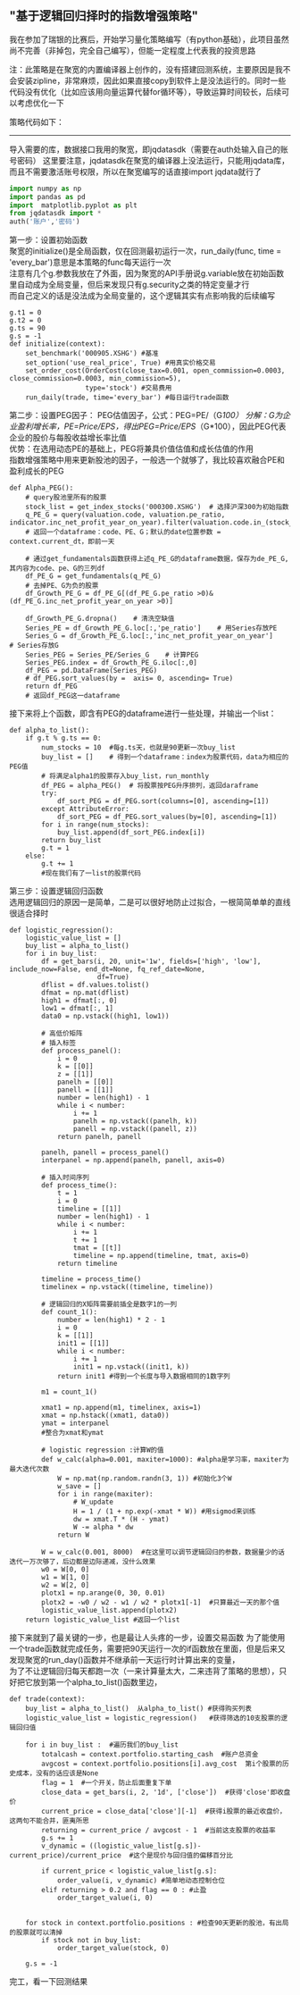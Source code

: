 "基于逻辑回归择时的指数增强策略"  
------------------------------
我在参加了瑞银的比赛后，开始学习量化策略编写（有python基础），此项目虽然尚不完善（非掉包，完全自己编写），但能一定程度上代表我的投资思路

注：此策略是在聚宽的内置编译器上创作的，没有搭建回测系统，主要原因是我不会安装zipline，非常麻烦，因此如果直接copy到软件上是没法运行的。同时一些代码没有优化（比如应该用向量运算代替for循环等），导致运算时间较长，后续可以考虑优化一下

策略代码如下：
_____________________________________________________________________________________________________________________________________
导入需要的库，数据接口我用的聚宽，即jqdatasdk（需要在auth处输入自己的账号密码）
这里要注意，jqdatasdk在聚宽的编译器上没法运行，只能用jqdata库，而且不需要激活账号权限，所以在聚宽编写的话直接import jqdata就行了
```python
import numpy as np
import pandas as pd
import  matplotlib.pyplot as plt
from jqdatasdk import *
auth('账户','密码')
```

第一步：设置初始函数  
聚宽的initialize()是全局函数，仅在回测最初运行一次，run_daily(func, time = 'every_bar')意思是本策略的func每天运行一次  
注意有几个g.参数我放在了外面，因为聚宽的API手册说g.variable放在初始函数里自动成为全局变量，但后来发现只有g.security之类的特定变量才行  
而自己定义的话是没法成为全局变量的，这个逻辑其实有点影响我的后续编写
```
g.t1 = 0
g.t2 = 0
g.ts = 90
g.s = -1
def initialize(context):
    set_benchmark('000905.XSHG') #基准
    set_option('use_real_price', True) #用真实价格交易
    set_order_cost(OrderCost(close_tax=0.001, open_commission=0.0003, close_commission=0.0003, min_commission=5),
                   type='stock') #交易费用
    run_daily(trade, time='every_bar') #每日运行trade函数
```

第二步：设置PEG因子：
PEG估值因子，公式：PEG=PE/（G*100）
分解：G为企业盈利增长率，PE=Price/EPS，得出PEG=Price/EPS*（G*100），因此PEG代表企业的股价与每股收益增长率比值  
优势：在选用动态PE的基础上，PEG将兼具价值估值和成长估值的作用  
指数增强策略中用来更新股池的因子，一般选一个就够了，我比较喜欢融合PE和盈利成长的PEG
```
def Alpha_PEG():
    # query股池里所有的股票
    stock_list = get_index_stocks('000300.XSHG')  # 选择沪深300为初始指数
    q_PE_G = query(valuation.code, valuation.pe_ratio, indicator.inc_net_profit_year_on_year).filter(valuation.code.in_(stock_list))
    # 返回一个dataframe：code、PE、G；默认的date位置参数 = context.current_dt，即前一天

    # 通过get_fundamentals函数获得上述q_PE_G的dataframe数据，保存为de_PE_G,其内容为code、pe、G的三列df
    df_PE_G = get_fundamentals(q_PE_G)
    # 去掉PE、G为负的股票
    df_Growth_PE_G = df_PE_G[(df_PE_G.pe_ratio >0)&(df_PE_G.inc_net_profit_year_on_year >0)]

    df_Growth_PE_G.dropna()    # 清洗空缺值
    Series_PE = df_Growth_PE_G.loc[:,'pe_ratio']    # 用Series存放PE
    Series_G = df_Growth_PE_G.loc[:,'inc_net_profit_year_on_year']    # Series存放G
    Series_PEG = Series_PE/Series_G    # 计算PEG
    Series_PEG.index = df_Growth_PE_G.iloc[:,0]
    df_PEG = pd.DataFrame(Series_PEG)
    # df_PEG.sort_values(by =  axis= 0, ascending= True)
    return df_PEG
    # 返回df_PEG这一dataframe
```

接下来将上个函数，即含有PEG的dataframe进行一些处理，并输出一个list：
```
def alpha_to_list():
    if g.t % g.ts == 0:
        num_stocks = 10  #每g.ts天，也就是90更新一次buy_list
        buy_list = []    # 得到一个dataframe：index为股票代码，data为相应的PEG值
        # 将满足alpha1的股票存入buy_list，run_monthly
        df_PEG = alpha_PEG()  # 将股票按PEG升序排列，返回daraframe
        try:
            df_sort_PEG = df_PEG.sort(columns=[0], ascending=[1])
        except AttributeError:
            df_sort_PEG = df_PEG.sort_values(by=[0], ascending=[1])
        for i in range(num_stocks):
            buy_list.append(df_sort_PEG.index[i])
        return buy_list
        g.t = 1
    else:
        g.t += 1
        #现在我们有了一list的股票代码
```

第三步：设置逻辑回归函数  
选用逻辑回归的原因一是简单，二是可以很好地防止过拟合，一根简简单单的直线很适合择时  
```
def logistic_regression():
    logistic_value_list = []
    buy_list = alpha_to_list()
    for i in buy_list:
        df = get_bars(i, 20, unit='1w', fields=['high', 'low'], include_now=False, end_dt=None, fq_ref_date=None,
                      df=True)
        dflist = df.values.tolist()
        dfmat = np.mat(dflist)
        high1 = dfmat[:, 0]
        low1 = dfmat[:, 1]
        data0 = np.vstack((high1, low1))

        # 高低价矩阵
        # 插入标签
        def process_panel():
            i = 0
            k = [[0]]
            z = [[1]]
            panelh = [[0]]
            panell = [[1]]
            number = len(high1) - 1
            while i < number:
                i += 1
                panelh = np.vstack((panelh, k))
                panell = np.vstack((panell, z))
            return panelh, panell

        panelh, panell = process_panel()
        interpanel = np.append(panelh, panell, axis=0)

        # 插入时间序列
        def process_time():
            t = 1
            i = 0
            timeline = [[1]]
            number = len(high1) - 1
            while i < number:
                i += 1
                t += 1
                tmat = [[t]]
                timeline = np.append(timeline, tmat, axis=0)
            return timeline

        timeline = process_time()
        timelinex = np.vstack((timeline, timeline))

        # 逻辑回归的X矩阵需要前插全是数字1的一列
        def count_1():
            number = len(high1) * 2 - 1
            i = 0
            k = [[1]]
            init1 = [[1]]
            while i < number:
                i += 1
                init1 = np.vstack((init1, k))
            return init1 #得到一个长度与导入数据相同的1数字列

        m1 = count_1()

        xmat1 = np.append(m1, timelinex, axis=1)
        xmat = np.hstack((xmat1, data0))
        ymat = interpanel
        #整合为xmat和ymat

        # logistic regression :计算W的值
        def w_calc(alpha=0.001, maxiter=1000): #alpha是学习率，maxiter为最大迭代次数
            W = np.mat(np.random.randn(3, 1)) #初始化3个W
            w_save = []
            for i in range(maxiter):
                # W_update
                H = 1 / (1 + np.exp(-xmat * W)) #用sigmod来训练
                dw = xmat.T * (H - ymat)
                W -= alpha * dw
            return W  

        W = w_calc(0.001, 8000)  #在这里可以调节逻辑回归的参数，数据量少的话迭代一万次够了，后边都是边际递减，没什么效果
        w0 = W[0, 0]
        w1 = W[1, 0]
        w2 = W[2, 0]
        plotx1 = np.arange(0, 30, 0.01)
        plotx2 = -w0 / w2 - w1 / w2 * plotx1[-1]  #只算最近一天的那个值
        logistic_value_list.append(plotx2)
    return logistic_value_list #返回一个list   
``` 

接下来就到了最关键的一步，也是最让人头疼的一步，设置交易函数
为了能使用一个trade函数就完成任务，需要把90天运行一次的if函数放在里面，但是后来又发现聚宽的run_day()函数并不继承前一天运行时计算出来的变量，  
为了不让逻辑回归每天都跑一次（一来计算量太大，二来违背了策略的思想），只好把它放到第一个alpha_to_list()函数里边，
```
def trade(context):
    buy_list = alpha_to_list()  从alpha_to_list() #获得购买列表
    logistic_value_list = logistic_regression()   #获得筛选的10支股票的逻辑回归值

    for i in buy_list :  #遍历我们的buy_list
        totalcash = context.portfolio.starting_cash  #账户总资金
        avgcost = context.portfolio.positions[i].avg_cost  第i个股票的历史成本，没有的话应该是None
        flag = 1  #一个开关，防止后面重复下单
        close_data = get_bars(i, 2, '1d', ['close'])  #获得'close'即收盘价
        current_price = close_data['close'][-1]  #获得i股票的最近收盘价，这两句不能合并，匪夷所思
        returning = current_price / avgcost - 1  #当前这支股票的收益率
        g.s += 1 
        v_dynamic = ((logistic_value_list[g.s])-current_price)/current_price  #这个是现价与回归值的偏移百分比
        
        if current_price < logistic_value_list[g.s]:
            order_value(i, v_dynamic) #简单地动态控制仓位
        elif returning > 0.2 and flag == 0 : #止盈
            order_target_value(i, 0)

            
    for stock in context.portfolio.positions : #检查90天更新的股池，有出局的股票就可以清掉
        if stock not in buy_list:
            order_target_value(stock, 0)
            
    g.s = -1
```    
完工，看一下回测结果  

